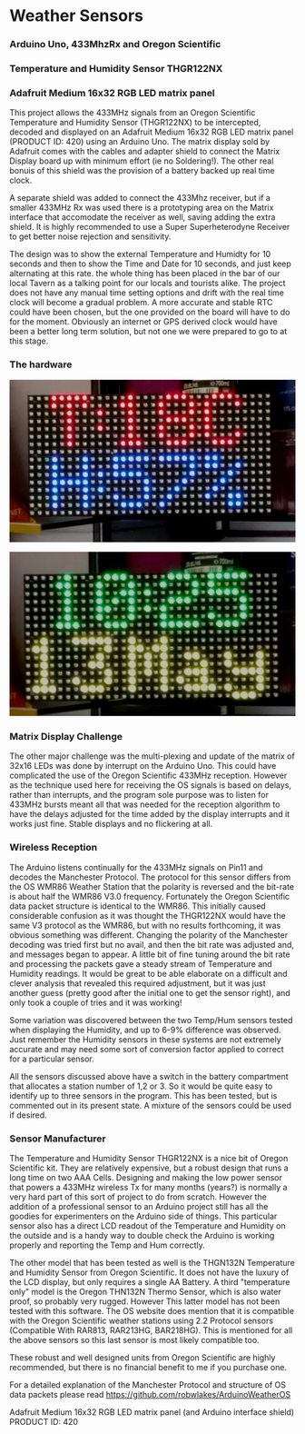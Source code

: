Weather Sensors
===============

### Arduino Uno, 433MhzRx and Oregon Scientific
### Temperature and Humidity Sensor THGR122NX
### Adafruit Medium 16x32 RGB LED matrix panel

This project allows the 433MHz signals from an Oregon Scientific Temperature and Humidity Sensor (THGR122NX) to be intercepted, decoded and displayed on an Adafruit Medium 16x32 RGB LED matrix panel
(PRODUCT ID: 420) using an Arduino Uno. The matrix display sold by Adafruit comes with the cables and adapter shield to connect the Matrix Display board up with minimum effort (ie no Soldering!). The other real bonuis of this shield was the provision of a battery backed up real time clock.

A separate shield was added to connect the 433Mhz receiver, but if a smaller 433MHz Rx was used there is a prototyping area on the Matrix interface that accomodate the receiver as well, saving adding the extra shield. It is highly recommended to use a Super Superheterodyne Receiver to get better noise rejection and sensitivity.

The design was to show the external Temperature and Humidty for 10 seconds and then to show the Time and Date for 10 seconds, and just keep alternating at this rate.  the whole thing has been placed in the bar of our local Tavern as a talking point for our locals and tourists alike. The project does not have any manual time setting options and drift with the real time clock will become a gradual problem.  A more accurate and stable RTC could have been chosen, but the one provided on the board will have to do for the moment.  Obviously an internet or GPS derived clock would have been a better long term solution, but not one we were prepared to go to at this stage.

### The hardware

![alt text](images/temphum.jpg?raw=true "OS Sensor and Adafruit Matrix Display")

![alt text](images/timedate.jpg?raw=true "OS Sensor and Adafruit Matrix Display")

### Matrix Display Challenge

The other major challenge was the multi-plexing and update of the matrix of 32x16 LEDs was done by interrupt on the Arduino Uno.  This could have complicated the use of the Oregon Scientific 433MHz reception. However as the technique used here for receiving the OS signals is based on delays, rather than interrupts, and the program sole purpose was to listen for 433MHz bursts meant all that was needed for the reception algorithm to have the delays adjusted for the time added by the display interrupts and it works just fine. Stable displays and no flickering at all.

### Wireless Reception

The Arduino listens continually for the 433MHz signals on Pin11 and decodes the Manchester Protocol.  The protocol for this sensor differs from the OS WMR86 Weather Station that the polarity is reversed and the bit-rate is about half the WMR86 V3.0 frequency.  Fortunately the Oregon Scientific data packet structure is identical to the WMR86.  This initially caused considerable confusion as it was thought the THGR122NX would have the same V3 protocol as the WMR86, but with no results forthcoming, it was obvious something was different.  Changing the polarity of the Manchester decoding was tried first but no avail, and then the bit rate was adjusted and, and messages began to appear.  A little bit of fine tuning around the bit rate and processing the packets gave a steady stream of Temperature and Humidity readings. It would be great to be able elaborate on a difficult and clever analysis that revealed this required adjustment, but it was just another guess (pretty good after the initial one to get the sensor right), and only took a couple of tries and it was working!

Some variation was discovered between the two Temp/Hum sensors tested when displaying the Humidity, and up to 6-9% difference was observed. Just remember the Humidity sensors in these systems are not extremely accurate and may need some sort of conversion factor applied to correct for a particular sensor.

All the sensors discussed above have a switch in the battery compartment that allocates a station number of 1,2 or 3.  So it would be quite easy to identify up to three sensors in the program.  This has been tested, but is commented out in its present state. A mixture of the sensors could be used if desired.  

### Sensor Manufacturer

The Temperature and Humidity Sensor THGR122NX is a nice bit of Oregon Scientific kit. They are relatively expensive, but a robust design that runs a long time on two AAA Cells.  Designing and making the low power sensor that powers a 433MHz wireless Tx for many months (years?) is normally a very hard part of this sort of project to do from scratch.  However the addition of a professional sensor to an Arduino project still has all the goodies for experimenters on the Arduino side of things. This particular sensor also has a direct LCD readout of the Temperature and Humidity on the outside and is a handy way to double check the Arduino is working properly and reporting the Temp and Hum correctly.

The other model that has been tested as well is the THGN132N Temperature and Humidity Sensor from Oregon Scientific.  It does not have the luxury of the LCD display, but only requires a single AA Battery.  A third "temperature only" model is the Oregon THN132N Thermo Sensor, which is also water proof, so probably very rugged.  However This latter model has not been tested with this software.  The OS website does mention that it is compatible with the Oregon Scientific weather stations using 2.2 Protocol sensors (Compatible With RAR813, RAR213HG, BAR218HG).  This is mentioned for all the above sensors so this last sensor is most likely compatible too.

These robust and well designed units from Oregon Scientific are highly recommended, but there is no financial benefit to me if you purchase one.

For a detailed explanation of the Manchester Protocol and structure of OS data packets please read https://github.com/robwlakes/ArduinoWeatherOS 


Adafruit Medium 16x32 RGB LED matrix panel (and Arduino interface shield)
PRODUCT ID: 420
